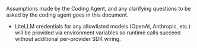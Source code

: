 Assumptions made by the Coding Agent, and any clarifying questions to be asked by the coding agent goes in this document.

- LiteLLM credentials for any allowlisted models (OpenAI, Anthropic, etc.) will be provided via environment variables so runtime calls succeed without additional per-provider SDK wiring.